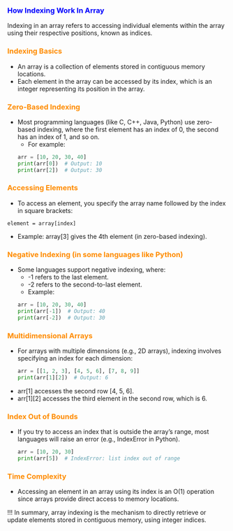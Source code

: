 ### <b style="color:blue">How Indexing Work In Array</b>

Indexing in an array refers to accessing individual elements within the array using their respective positions, known as indices.

### <b style="color:darkorange">Indexing Basics</b>
- An array is a collection of elements stored in contiguous memory locations.
- Each element in the array can be accessed by its index, which is an integer representing its position in the array.

### <b style="color:darkorange">Zero-Based Indexing</b>
- Most programming languages (like C, C++, Java, Python) use zero-based indexing, where the first element has an index of 0, the second has an index of 1, and so on.
    - For example:
    ```python
    arr = [10, 20, 30, 40]
    print(arr[0])  # Output: 10
    print(arr[2])  # Output: 30
    ```

### <b style="color:darkorange">Accessing Elements</b>
- To access an element, you specify the array name followed by the index in square brackets:
```
element = array[index]
```

- Example: array[3] gives the 4th element (in zero-based indexing).

### <b style="color:darkorange">Negative Indexing (in some languages like Python)</b>
- Some languages support negative indexing, where:
    - -1 refers to the last element.
    - -2 refers to the second-to-last element.
    - Example:
    ```python
    arr = [10, 20, 30, 40]
    print(arr[-1])  # Output: 40
    print(arr[-2])  # Output: 30
    ```

### <b style="color:darkorange">Multidimensional Arrays</b>
- For arrays with multiple dimensions (e.g., 2D arrays), indexing involves specifying an index for each dimension:
    ```python
    arr = [[1, 2, 3], [4, 5, 6], [7, 8, 9]]
    print(arr[1][2])  # Output: 6
    ```
- arr[1] accesses the second row [4, 5, 6].
- arr[1][2] accesses the third element in the second row, which is 6.

### <b style="color:darkorange">Index Out of Bounds</b>
- If you try to access an index that is outside the array’s range, most languages will raise an error (e.g., IndexError in Python).
    ```python
    arr = [10, 20, 30]
    print(arr[5])  # IndexError: list index out of range
    ```

### <b style="color:darkorange">Time Complexity</b>
- Accessing an element in an array using its index is an O(1) operation since arrays provide direct access to memory locations.

!!! In summary, array indexing is the mechanism to directly retrieve or update elements stored in contiguous memory, using integer indices.